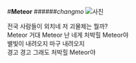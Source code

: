 #__Meteor__
######_changmo_
![사진](http://image.genie.co.kr/Y/IMAGE/IMG_ALBUM/081/321/723/81321723_1575013966692_1_600x600.JPG)

전국 사람들이 외치네 저 괴물체는 뭘까?  
Meteor 거대 Meteor 난 네게 처박힐 Meteor야  
별빛이 내려오지 마구 내려오지  
경고 경고 그래도 처박힐 Meteor야

